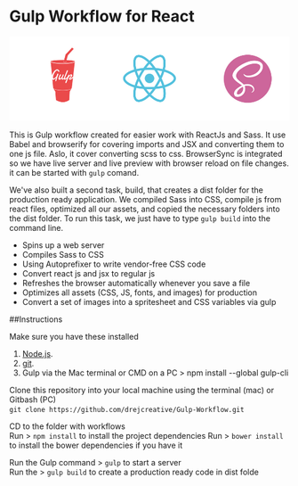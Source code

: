 # Gulp Workflow for React
![Gulp Workflow](gulp.jpg)

This is Gulp workflow created for easier work with ReactJs and Sass. It use Babel and browserify for covering imports and JSX and converting them to one js file. Aslo, it cover converting scss to css. BrowserSync is integrated so we have live server and live preview with browser reload on file changes. it can be started with `gulp` comand.

We've also built a second task, build, that creates a dist folder for the production ready application. We compiled Sass into CSS, compile js from react files, optimized all our assets, and copied the necessary folders into the dist folder. To run this task, we just have to type `gulp build` into the command line.

* Spins up a web server
* Compiles Sass to CSS
* Using Autoprefixer to write vendor-free CSS code
* Convert react js and jsx to regular js
* Refreshes the browser automatically whenever you save a file
* Optimizes all assets (CSS, JS, fonts, and images) for production
* Convert a set of images into a spritesheet and CSS variables via gulp


##Instructions

Make sure you have these installed

1. [Node.js](www.nodejs.org).
2. [git](www.git-scm.com).
3. Gulp via the Mac terminal or CMD on a PC > npm install --global gulp-cli

Clone this repository into your local machine using the terminal (mac) or Gitbash (PC)   
`git clone https://github.com/drejcreative/Gulp-Workflow.git`

CD to the folder with workflows   
Run > `npm install` to install the project dependencies
Run > `bower install` to install the bower dependencies if you have it

Run the Gulp command > `gulp` to start a server  
Run the > `gulp build` to create a production ready code in dist folde
